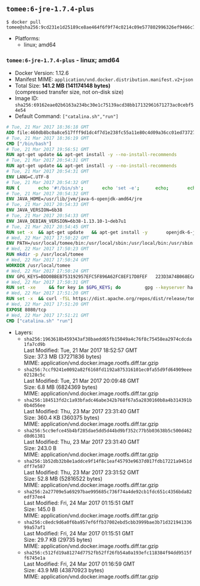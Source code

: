 ## `tomee:6-jre-1.7.4-plus`

```console
$ docker pull tomee@sha256:9cd231e1d25189ce8ae464f6f9f74c0214c09e577802996326ef9466c7e648d8
```

-	Platforms:
	-	linux; amd64

### `tomee:6-jre-1.7.4-plus` - linux; amd64

-	Docker Version: 1.12.6
-	Manifest MIME: `application/vnd.docker.distribution.manifest.v2+json`
-	Total Size: **141.2 MB (141174148 bytes)**  
	(compressed transfer size, not on-disk size)
-	Image ID: `sha256:69162eae02b6163a234bc30e1c75139acd38bb17132961671273ac0cebf54e54`
-	Default Command: `["catalina.sh","run"]`

```dockerfile
# Tue, 21 Mar 2017 18:36:18 GMT
ADD file:460db8bc0a8ce517fff9d1dc4f7d1e238fc55a11e80c4d09a36cc01ed7372733 in / 
# Tue, 21 Mar 2017 18:36:19 GMT
CMD ["/bin/bash"]
# Tue, 21 Mar 2017 19:56:51 GMT
RUN apt-get update && apt-get install -y --no-install-recommends 		ca-certificates 		curl 		wget 	&& rm -rf /var/lib/apt/lists/*
# Tue, 21 Mar 2017 20:54:31 GMT
RUN apt-get update && apt-get install -y --no-install-recommends 		bzip2 		unzip 		xz-utils 	&& rm -rf /var/lib/apt/lists/*
# Tue, 21 Mar 2017 20:54:31 GMT
ENV LANG=C.UTF-8
# Tue, 21 Mar 2017 20:54:32 GMT
RUN { 		echo '#!/bin/sh'; 		echo 'set -e'; 		echo; 		echo 'dirname "$(dirname "$(readlink -f "$(which javac || which java)")")"'; 	} > /usr/local/bin/docker-java-home 	&& chmod +x /usr/local/bin/docker-java-home
# Tue, 21 Mar 2017 20:54:32 GMT
ENV JAVA_HOME=/usr/lib/jvm/java-6-openjdk-amd64/jre
# Tue, 21 Mar 2017 20:54:33 GMT
ENV JAVA_VERSION=6b38
# Tue, 21 Mar 2017 20:54:33 GMT
ENV JAVA_DEBIAN_VERSION=6b38-1.13.10-1~deb7u1
# Tue, 21 Mar 2017 20:54:45 GMT
RUN set -x 	&& apt-get update 	&& apt-get install -y 		openjdk-6-jre-headless="$JAVA_DEBIAN_VERSION" 	&& rm -rf /var/lib/apt/lists/* 	&& [ "$JAVA_HOME" = "$(docker-java-home)" ]
# Wed, 22 Mar 2017 17:50:22 GMT
ENV PATH=/usr/local/tomee/bin:/usr/local/sbin:/usr/local/bin:/usr/sbin:/usr/bin:/sbin:/bin
# Wed, 22 Mar 2017 17:50:23 GMT
RUN mkdir -p /usr/local/tomee
# Wed, 22 Mar 2017 17:50:24 GMT
WORKDIR /usr/local/tomee
# Wed, 22 Mar 2017 17:50:24 GMT
ENV GPG_KEYS=BDD0BBEB753192957EFC5F896A62FC8EF17D8FEF 	223D3A74B068ECA354DC385CE126833F9CF64915 	7A2744A8A9AAF063C23EB7868EBE7DBE8D050EEF 	82D8419BA697F0E7FB85916EE91287822FDB81B1 	9056B710F1E332780DE7AF34CBAEBE39A46C4CA1 	A57DAF81C1B69921F4BA8723A8DE0A4DB863A7C1 	B7574789F5018690043E6DD9C212662E12F3E1DD 	B8B301E6105DF628076BD92C5483E55897ABD9B9 	DBCCD103B8B24F86FFAAB025C8BB472CD297D428 	F067B8140F5DD80E1D3B5D92318242FE9A0B1183 	FAA603D58B1BA4EDF65896D0ED340E0E6D545F97
# Wed, 22 Mar 2017 17:50:31 GMT
RUN set -xe 	&& for key in $GPG_KEYS; do 		gpg --keyserver ha.pool.sks-keyservers.net --recv-keys "$key"; 	done
# Wed, 22 Mar 2017 17:51:20 GMT
RUN set -x 	&& curl -fSL https://dist.apache.org/repos/dist/release/tomee/tomee-1.7.4/apache-tomee-1.7.4-plus.tar.gz.asc -o tomee.tar.gz.asc 	&& curl -fSL http://apache.rediris.es/tomee/tomee-1.7.4/apache-tomee-1.7.4-plus.tar.gz -o tomee.tar.gz 	&& gpg --batch --verify tomee.tar.gz.asc tomee.tar.gz 	&& tar -zxf tomee.tar.gz 	&& mv apache-tomee-plus-1.7.4/* /usr/local/tomee 	&& rm -Rf apache-tomee-plus-1.7.4 	&& rm bin/*.bat 	&& rm tomee.tar.gz*
# Wed, 22 Mar 2017 17:51:20 GMT
EXPOSE 8080/tcp
# Wed, 22 Mar 2017 17:51:21 GMT
CMD ["catalina.sh" "run"]
```

-	Layers:
	-	`sha256:1963618b459343af38baedd65fb15049a4c76f8c75458ea2974cdcda1fa7cd9b`  
		Last Modified: Tue, 21 Mar 2017 18:52:57 GMT  
		Size: 37.3 MB (37271836 bytes)  
		MIME: application/vnd.docker.image.rootfs.diff.tar.gzip
	-	`sha256:7ccf9241e0092a82f6168fd1192a875316101ec0fa55d9fd64909eee02128c5c`  
		Last Modified: Tue, 21 Mar 2017 20:09:48 GMT  
		Size: 6.8 MB (6824369 bytes)  
		MIME: application/vnd.docker.image.rootfs.diff.tar.gzip
	-	`sha256:184513fd2c1a93bfadc46abe342b768f67a5a2830160b8a4b314391b0b4d56ee`  
		Last Modified: Thu, 23 Mar 2017 23:31:40 GMT  
		Size: 360.4 KB (360375 bytes)  
		MIME: application/vnd.docker.image.rootfs.diff.tar.gzip
	-	`sha256:5cc9efce45b4bf285dae5dd5d44bd9bf352c77b5b03638b5c500d462d8d61381`  
		Last Modified: Thu, 23 Mar 2017 23:31:40 GMT  
		Size: 243.0 B  
		MIME: application/vnd.docker.image.rootfs.diff.tar.gzip
	-	`sha256:1b52db32b8e1addce9f14f8c1eaf45793e9637d017fdb17221a9451ddff7e587`  
		Last Modified: Thu, 23 Mar 2017 23:31:52 GMT  
		Size: 52.8 MB (52816522 bytes)  
		MIME: application/vnd.docker.image.rootfs.diff.tar.gzip
	-	`sha256:2a27709e5a69297bae995685c736f74a4de92cb1fdc651c4356bda82edf37ee4`  
		Last Modified: Fri, 24 Mar 2017 01:15:51 GMT  
		Size: 145.0 B  
		MIME: application/vnd.docker.image.rootfs.diff.tar.gzip
	-	`sha256:c8edc9d6a0f6ba957ef6ffb37002ebd5cbb3999bae3b71d32194133699a57af1`  
		Last Modified: Fri, 24 Mar 2017 01:15:51 GMT  
		Size: 29.7 KB (29735 bytes)  
		MIME: application/vnd.docker.image.rootfs.diff.tar.gzip
	-	`sha256:c512fd19a81274d7752fb52ff26fb54a0a193efc118384f94dd9515ff6745e1a`  
		Last Modified: Fri, 24 Mar 2017 01:16:59 GMT  
		Size: 43.9 MB (43870923 bytes)  
		MIME: application/vnd.docker.image.rootfs.diff.tar.gzip
